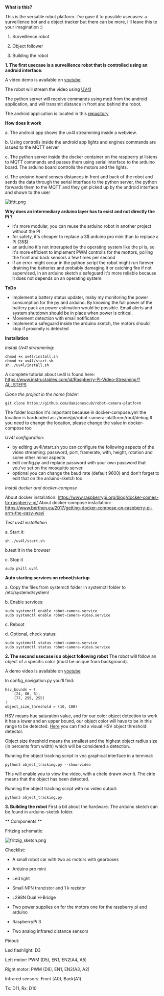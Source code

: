 **What is this?**

  This is the versatile robot platform. I've gave it to possible usecases: a surveillence bot
and a object tracker but there can be more, i'll leave this to your imagination :)


1. Surveillence robot

2. Object follower

3. Building the robot



**1. The first usecase is a surveillence robot that is controlled using an android interface:**

A video demo is available on [youtube](https://youtu.be/6FrEs4C9D-Y)

The robot will stream the video using [UV4l](http://www.linux-projects.org/uv4l/)

The python server will receive commands using mqtt from the android application, and will transmit 
distance in front and behind the robot.

The android application is located in this [repository](https://github.com/danionescu0/android-robot-camera)


**How does it work**

a. The android app shows the uv4l streamming inside a webview.

b. Using controlls inside the android app lights and engines commands are issued to the MQTT server

c. The python server inside the docker container on the raspberry pi listens to MQTT commands and passes them
using serial interface to the arduino board. The arduino board controlls the motors and the lights.

d. The arduino board senses distances in front and back of the robot and sends the data through the serial interface to the 
python server, the python forwards them to the MQTT and they get picked up by the android interface and shown to the user

![ifttt.png](https://github.com/danionescu0/robot-camera-platformblob/master/resources/diagram1.png)


**Why does an intermediary arduino layer has to exist and not directly the Pi ?**

* it's more modular, you can reuse the arduino robot in another project without the PI
* for safety, it's cheaper to replace a 3$ arduino pro mini than to replace a Pi (35$)
* an arduino it's not intrerupted by the operating system like the pi is, so it's more 
efficient to implement PWM controlls for the mottors, polling the front and back sensors
a few times per second
* if an error might occur in the python script the robot might run forever draining the
batteries and probably damaging it or catching fire if not supervised, in an arduino sketch
a safeguard it's more reliable because it does not depends on an operating system

**ToDo**

* Implement a battery status updater, maby my monitoring the power consumption for the py and arduino.
By knowing the full power of the battery pack an power estimation would be possible.
Email alerts and system shutdown should be in place when power is critical.
* Movement detection with email notification
* Implement a safeguard inside the arduino sketch, the motors should stop if proximity is detected


**Installation**


*Install Uv4l streamming:*
 
````
chmod +x uv4l/install.sh
chmod +x uv4l/start.sh
sh ./uv4l/install.sh 
````
A complete tutorial about uv4l is found here: https://www.instructables.com/id/Raspberry-Pi-Video-Streaming/?ALLSTEPS



*Clone the project in the home folder:*
````
git clone https://github.com/danionescu0/robot-camera-platform
````
The folder location it's important because in docker-compose.yml the location is hardcoded as: /home/pi/robot-camera-platform:/root/debug
If you need to change the location, please change the value in docker-compose too


*Uv4l configuration:*

* by editing uv4l/start.sh you can configure the following aspects of the video streaming: password,
port, framerate, with, height, rotation and some other minor aspects
* edit config.py and replace password with your own password that you've set on the mosquitto server
* optional you can change the baud rate (default 9600) and don't forget to edit that on the arduino-sketch too


*Install docker and docker-compose*

About docker installation: https://www.raspberrypi.org/blog/docker-comes-to-raspberry-pi/
About docker-compose installation: https://www.berthon.eu/2017/getting-docker-compose-on-raspberry-pi-arm-the-easy-way/

*Test uv4l installation*

a. Start it:
````
sh ./uv4l/start.sh 
````
b.test it in the browser

c. Stop it
````
sudo pkill uv4l
````


**Auto starting services on reboot/startup**

a. Copy the files from systemctl folder in systemctl folder to /etc/systemd/system/

b. Enable services:
````
sudo systemctl enable robot-camera.service
sudo systemctl enable robot-camera-video.service
````

c. Reboot

d. Optional, check status:
````
sudo systemctl status robot-camera.service
sudo systemctl status robot-camera-video.service
````



**2. The second usecase is a object following robot**
The robot will follow an object of a specific color (must be unique from background).

A demo video is available on [youtube](https://youtu.be/z9qLmHRMCZY)

In config_navigation.py you'll find:
````
hsv_bounds = (
    (24, 86, 6),
    (77, 255, 255)
)
object_size_threshold = (10, 100)
````

HSV means hue saturation value, and for our color object detection to work it has a lower and
an upper bound, our object color will have to be in this range to be detected.
[Here](https://github.com/jrosebr1/imutils/blob/master/bin/range-detector) you can find a 
visual HSV object threshold detector.

Object size threshold means the smallest and the highest object radius size 
(in percents from width) which will be considered a detection.

Running the object tracking script in vnc graphical interface in a terminal:

```` python3 object_tracking.py --show-video ````

This will enable you to view the video, with a circle drawn over it. The cirle means 
that the object has been detected.

Running the object tracking script with no video output:

```` python3 object_tracking.py ````


**3. Building the robot**
First a bit about the hardware. The arduino sketch can be found in arduino-sketck folder.


** Components **

Fritzing schematic:

![fritzig_sketch.png](https://github.com/danionescu0/robot-camera-platform/blob/master/arduino-sketch/sketch_small.png)

Checklist: 

* A small robot car with two ac motors with gearboxes

* Arduino pro mini

* Led light

* Small NPN tranzistor and 1 k rezistor

* L298N Dual H-Bridge

* Two power supplies on for the motors one for the raspberry pi and arduino

* RaspberryPi 3

* Two analog infrared distance sensors 


Pinout:

Led flashlight: D3

Left motor: PWM (D5), EN1, EN2(A4, A5)

Right motor: PWM (D6), EN1, EN2(A3, A2)

Infrared sensors: Front (A0), Back(A1)

Tx: D11, Rx: D10
